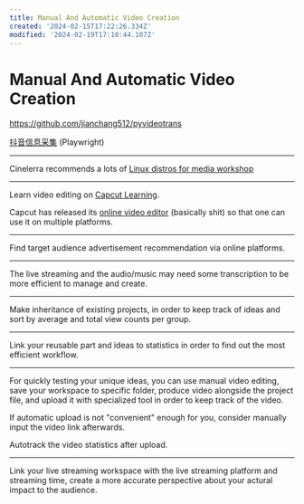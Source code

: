 ```yaml
---
title: Manual And Automatic Video Creation
created: '2024-02-15T17:22:26.334Z'
modified: '2024-02-19T17:10:44.107Z'
---
```


# Manual And Automatic Video Creation

https://github.com/jianchang512/pyvideotrans

[抖音信息采集](https://github.com/erma0/douyin) (Playwright)

---

Cinelerra recommends a lots of [Linux distros for media workshop](https://www.cinelerra-gg.org/downloads)

---

Learn video editing on [Capcut Learning](https://www.capcut.cn/learning).

Capcut has released its [online video editor](https://www.capcut.cn/editor) (basically shit) so that one can use it on multiple platforms.

---

Find target audience advertisement recommendation via online platforms.

---

The live streaming and the audio/music may need some transcription to be more efficient to manage and create.

---

Make inheritance of existing projects, in order to keep track of ideas and sort by average and total view counts per group.

---

Link your reusable part and ideas to statistics in order to find out the most efficient workflow.

---

For quickly testing your unique ideas, you can use manual video editing, save your workspace to specific folder, produce video alongside the project file, and upload it with specialized tool in order to keep track of the video.

If automatic upload is not "convenient" enough for you, consider manually input the video link afterwards.

Autotrack the video statistics after upload.

---

Link your live streaming workspace with the live streaming platform and streaming time, create a more accurate perspective about your actural impact to the audience.
